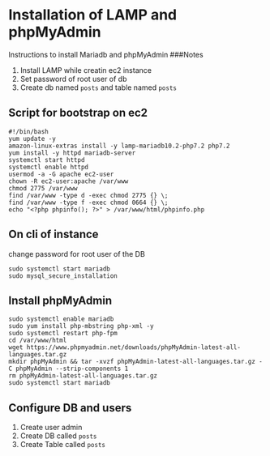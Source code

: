 # Installation of LAMP and phpMyAdmin
Instructions to install Mariadb and phpMyAdmin
###Notes
1. Install LAMP while creatin ec2 instance
2. Set password of root user of db
3. Create db named `posts` and table named `posts`

## Script for bootstrap on ec2 
```
#!/bin/bash
yum update -y
amazon-linux-extras install -y lamp-mariadb10.2-php7.2 php7.2
yum install -y httpd mariadb-server
systemctl start httpd
systemctl enable httpd
usermod -a -G apache ec2-user
chown -R ec2-user:apache /var/www
chmod 2775 /var/www
find /var/www -type d -exec chmod 2775 {} \;
find /var/www -type f -exec chmod 0664 {} \;
echo "<?php phpinfo(); ?>" > /var/www/html/phpinfo.php
```
## On cli of instance
change password for root user of the DB

```
sudo systemctl start mariadb
sudo mysql_secure_installation
```

## Install phpMyAdmin
```
sudo systemctl enable mariadb
sudo yum install php-mbstring php-xml -y
sudo systemctl restart php-fpm
cd /var/www/html
wget https://www.phpmyadmin.net/downloads/phpMyAdmin-latest-all-languages.tar.gz
mkdir phpMyAdmin && tar -xvzf phpMyAdmin-latest-all-languages.tar.gz -C phpMyAdmin --strip-components 1
rm phpMyAdmin-latest-all-languages.tar.gz
sudo systemctl start mariadb
```

## Configure DB and users
1. Create user admin
2. Create DB called `posts`
3. Create Table called `posts`

